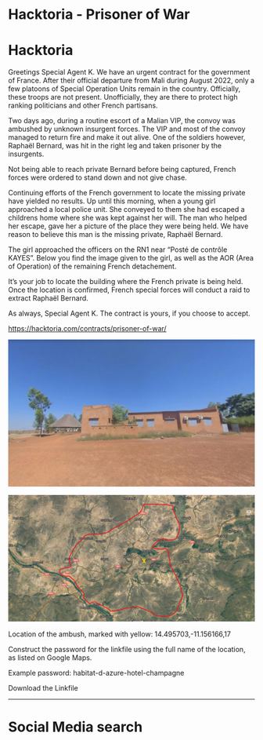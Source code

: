 # Hacktoria - Prisoner of War


# Hacktoria

Greetings Special Agent K. We have an urgent contract for the government of France. After their official departure from Mali during August 2022, only a few platoons of Special Operation Units remain in the country. Officially, these troops are not present. Unofficially, they are there to protect high ranking politicians and other French partisans.

Two days ago, during a routine escort of a Malian VIP, the convoy was ambushed by unknown insurgent forces. The VIP and most of the convoy managed to return fire and make it out alive. One of the soldiers however, Raphaël Bernard, was hit in the right leg and taken prisoner by the insurgents.

Not being able to reach private Bernard before being captured, French forces were ordered to stand down and not give chase.

Continuing efforts of the French government to locate the missing private have yielded no results. Up until this morning, when a young girl approached a local police unit. She conveyed to them she had escaped a childrens home where she was kept against her will. The man who helped her escape, gave her a picture of the place they were being held. We have reason to believe this man is the missing private, Raphaël Bernard.

The girl approached the officers on the RN1 near “Posté de contrôle KAYES”. Below you find the image given to the girl, as well as the AOR (Area of Operation) of the remaining French detachement.

It’s your job to locate the building where the French private is being held. Once the location is confirmed, French special forces will conduct a raid to extract Raphaël Bernard.

As always, Special Agent K. The contract is yours, if you choose to accept.

https://hacktoria.com/contracts/prisoner-of-war/

![](images/start-image-prisoner-of-war.jpg)

![](images/aor-prisoner-of-war.jpg)

Location of the ambush, marked with yellow: 14.495703,-11.156166,17

Construct the password for the linkfile using the full name of the location, as listed on Google Maps.

Example password: habitat-d-azure-hotel-champagne

Download the Linkfile


---

# Social Media search





